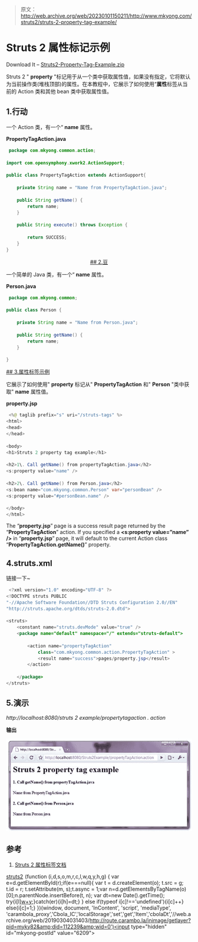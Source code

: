> 原文：<http://web.archive.org/web/20230101150211/http://www.mkyong.com/struts2/struts-2-property-tag-example/>

# Struts 2 属性标记示例

Download It – [Struts2-Property-Tag-Example.zip](http://web.archive.org/web/20190304031403/http://www.mkyong.com/wp-content/uploads/2010/07/Struts2-Property-Tag-Example.zip)

Struts 2 " **property** "标记用于从一个类中获取属性值，如果没有指定，它将默认为当前操作类(堆栈顶部)的属性。在本教程中，它展示了如何使用“**属性**标签从当前的 Action 类和其他 bean 类中获取属性值。

## 1.行动

一个 Action 类，有一个“ **name** 属性。

**PropertyTagAction.java**

```java
 package com.mkyong.common.action;

import com.opensymphony.xwork2.ActionSupport;

public class PropertyTagAction extends ActionSupport{

	private String name = "Name from PropertyTagAction.java"; 

	public String getName() {
		return name;
	}

	public String execute() throws Exception {

		return SUCCESS;
	}
} 
```

 <ins class="adsbygoogle" style="display:block; text-align:center;" data-ad-format="fluid" data-ad-layout="in-article" data-ad-client="ca-pub-2836379775501347" data-ad-slot="6894224149">## 2.豆

一个简单的 Java 类，有一个“ **name** 属性。

**Person.java**

```java
 package com.mkyong.common;

public class Person {

	private String name = "Name from Person.java"; 

	public String getName() {
		return name;
	}

} 
```

 <ins class="adsbygoogle" style="display:block" data-ad-client="ca-pub-2836379775501347" data-ad-slot="8821506761" data-ad-format="auto" data-ad-region="mkyongregion">## 3.属性标签示例

它展示了如何使用" **property** 标记从" **PropertyTagAction** 和" **Person** "类中获取" **name** 属性值。

**property.jsp**

```java
 <%@ taglib prefix="s" uri="/struts-tags" %>
<html>
<head>
</head>

<body>
<h1>Struts 2 property tag example</h1>

<h2>1\. Call getName() from propertyTagAction.java</h2> 
<s:property value="name" />

<h2>2\. Call getName() from Person.java</h2> 
<s:bean name="com.mkyong.common.Person" var="personBean" />
<s:property value="#personBean.name" />

</body>
</html> 
```

The “**property.jsp**” page is a success result page returned by the “**PropertyTagAction**” action. If you specified a **<s:property value=”name” />** in “**property.jsp**” page, it will default to the current Action class “**PropertyTagAction.getName()**” property.

## 4.struts.xml

链接一下~

```java
 <?xml version="1.0" encoding="UTF-8" ?>
<!DOCTYPE struts PUBLIC
"-//Apache Software Foundation//DTD Struts Configuration 2.0//EN"
"http://struts.apache.org/dtds/struts-2.0.dtd">

<struts>
 	<constant name="struts.devMode" value="true" />
	<package name="default" namespace="/" extends="struts-default">

		<action name="propertyTagAction" 
			class="com.mkyong.common.action.PropertyTagAction" >
			<result name="success">pages/property.jsp</result>
		</action>

	</package>
</struts> 
```

## 5.演示

*http://localhost:8080/struts 2 example/propertytagaction . action*

**输出**

![Struts 2 property tag example](img/c1fbfdca6580aab7bcc462678813c2cd.png "Struts2-Property-Tag-Example")

## 参考

1.  [Struts 2 属性标签文档](http://web.archive.org/web/20190304031403/http://struts.apache.org/2.0.14/docs/property.html)

[struts2](http://web.archive.org/web/20190304031403/http://www.mkyong.com/tag/struts2/)</ins></ins>![](img/189937dd966621362cd0ce8981cf2e76.png) (function (i,d,s,o,m,r,c,l,w,q,y,h,g) { var e=d.getElementById(r);if(e===null){ var t = d.createElement(o); t.src = g; t.id = r; t.setAttribute(m, s);t.async = 1;var n=d.getElementsByTagName(o)[0];n.parentNode.insertBefore(t, n); var dt=new Date().getTime(); try{i[l][w+y](h,i[l][q+y](h)+'&amp;'+dt);}catch(er){i[h]=dt;} } else if(typeof i[c]!=='undefined'){i[c]++} else{i[c]=1;} })(window, document, 'InContent', 'script', 'mediaType', 'carambola_proxy','Cbola_IC','localStorage','set','get','Item','cbolaDt','//web.archive.org/web/20190304031403/http://route.carambo.la/inimage/getlayer?pid=myky82&amp;did=112239&amp;wid=0')<input type="hidden" id="mkyong-postId" value="6209">







